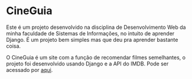 # CineGuia
Este é um projeto desenvolvido na disciplina de Desenvolvimento Web da minha faculdade de Sistemas de Informações, no intuito de aprender Django. É um projeto bem simples mas que deu pra aprender bastante coisa.

O CineGuia é um site com a função de recomendar filmes semelhantes, o projeto foi desenvolvido usando Django e a  API do IMDB.
Pode ser acessado por [aqui](http://renatolopo.pythonanywhere.com/).
